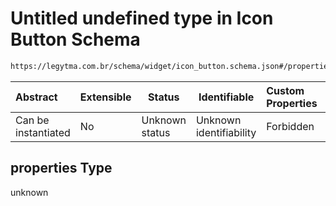 # Untitled undefined type in Icon Button Schema

```txt
https://legytma.com.br/schema/widget/icon_button.schema.json#/properties
```




| Abstract            | Extensible | Status         | Identifiable            | Custom Properties | Additional Properties | Access Restrictions | Defined In                                                                                   |
| :------------------ | ---------- | -------------- | ----------------------- | :---------------- | --------------------- | ------------------- | -------------------------------------------------------------------------------------------- |
| Can be instantiated | No         | Unknown status | Unknown identifiability | Forbidden         | Allowed               | none                | [icon_button.schema.json\*](../schema/widget/icon_button.schema.json "open original schema") |

## properties Type

unknown
